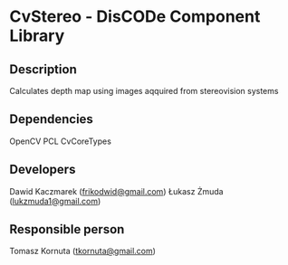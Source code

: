 CvStereo - DisCODe Component Library
====================================

Description
-----------

Calculates depth map using images aqquired from stereovision systems

Dependencies
------------

OpenCV
PCL
CvCoreTypes

Developers
----------

Dawid Kaczmarek (frikodwid@gmail.com)
Łukasz Żmuda (lukzmuda1@gmail.com)

Responsible person
------------------

Tomasz Kornuta (tkornuta@gmail.com)

